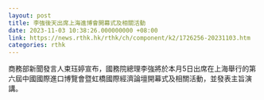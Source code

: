 ```yaml
---
layout: post
title: 李強後天出席上海進博會開幕式及相關活動
date: 2023-11-03 10:38:26.000000000 +08:00
link: https://news.rthk.hk/rthk/ch/component/k2/1726256-20231103.htm
categories: rthk
---
```


商務部新聞發言人束珏婷宣布，國務院總理李強將於本月5日出席在上海舉行的第六屆中國國際進口博覽會暨虹橋國際經濟論壇開幕式及相關活動，並發表主旨演講。
